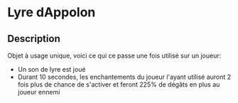 # Lyre dAppolon

## Description

Objet à usage unique, voici ce qui ce passe une fois utilisé sur un joueur:
- Un son de lyre est joué
- Durant 10 secondes, les enchantements du joueur l'ayant utilisé auront 2 fois plus de chance de s'activer et feront 225% de dégâts en plus au joueur ennemi
